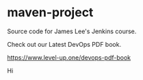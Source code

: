 # maven-project
Source code for James Lee's Jenkins course.

Check out our Latest DevOps PDF book.

https://www.level-up.one/devops-pdf-book

Hi
